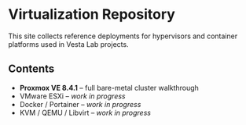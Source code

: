 # Virtualization Repository

This site collects reference deployments for hypervisors and container platforms used in Vesta Lab projects.

## Contents
- **Proxmox VE 8.4.1** – full bare-metal cluster walkthrough  
- VMware ESXi – *work in progress*  
- Docker / Portainer – *work in progress*
- KVM / QEMU / Libvirt – *work in progress*
